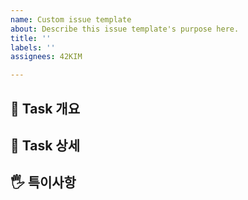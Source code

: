 ```yaml
---
name: Custom issue template
about: Describe this issue template's purpose here.
title: ''
labels: ''
assignees: 42KIM

---
```


## 📝 Task 개요

## 👀 Task 상세

## 🖐 특이사항
